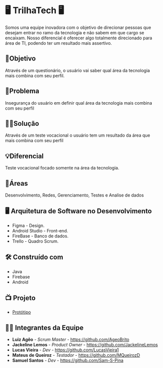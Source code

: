 # 🖥 TrilhaTech 🖥
Somos uma equipe inovadora com o objetivo de direcionar pessoas que desejam entrar no ramo da tecnologia e não sabem em que cargo se encaixam. Nosso diferencial é oferecer algo totalmente direcionado para área de TI, podendo ter um resultado mais assertivo.

## 🎯Objetivo
Através de um questionário, o usuário vai saber qual área da tecnologia mais combina com seu perfil.

## 🚫Problema
Insegurança do usuário em definir qual área da tecnologia mais combina com seu perfil

## 👨‍🏫Solução
Através de um teste vocacional o usuário tem um resultado da área que mais combina com seu perfil

## 💡Diferencial
Teste vocacional focado somente na área da tecnologia.

## 📄Áreas
Desenvolvimento, Redes, Gerenciamento, Testes e Analise de dados


##  🖥️  Arquitetura de Software no Desenvolvimento

* Figma - Design.
* Android Studio - Front-end.
* FireBase - Banco de dados. 
* Trello - Quadro Scrum.

## 🛠️ Construído com

*  Java
*  Firebase
*  Android

## 📺 Projeto
* <a href="https://www.youtube.com/watch?v=u9yR6RjSoVE" title="Vídeo">Protótipo</a>

## 👨‍💻 Integrantes da Equipe 

* **Luiz Agêo** - *Scrum Master* - https://github.com/AgeoBrito
* **Jackeline Lemos** - *Product Owner* - https://github.com/JackelineLemos
* **Lucas Vieira** - *Dev* - https://github.com/LucasVieira1
* **Mateus de Queiroz** - *Testador* - https://github.com/MQueirozD
* **Samuel Santos** - *Dev* - https://github.com/Sam-S-Pina
